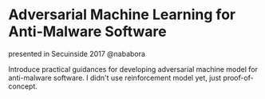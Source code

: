 # Adversarial Machine Learning for Anti-Malware Software

presented in Secuinside 2017  @nababora

Introduce practical guidances for developing adversarial machine model for anti-malware software.
I didn't use reinforcement model yet, just proof-of-concept.


